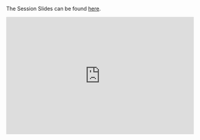 The Session Slides can be found [here](https://docs.google.com/presentation/d/1D7vxZXJ0xBiYTTd8z4IvEbO9us5lxzMm/edit?usp=sharing&ouid=103295128566172156165&rtpof=true&sd=true).

<iframe width="100%" height="315" src="https://www.youtube.com/embed/LBE7BGdoEfU" title="YouTube video player" frameborder="0" allow="accelerometer; autoplay; clipboard-write; encrypted-media; gyroscope; picture-in-picture" allowfullscreen></iframe>